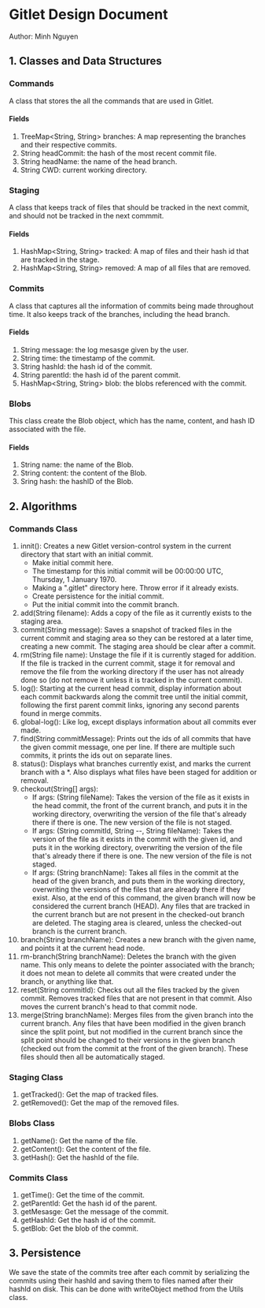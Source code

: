 # Gitlet Design Document
Author: Minh Nguyen 

## 1. Classes and Data Structures

### Commands

A class that stores the all the commands that are used in Gitlet. 

#### Fields
  1. TreeMap<String, String> branches: A map representing the branches and their respective commits. 
  2. String headCommit: the hash of the most recent commit file.
  3. String headName: the name of the head branch.
  4. String CWD: current working directory.

### Staging

A class that keeps track of files that should be tracked in the next commit, and should not be tracked in the next commmit. 

#### Fields

1.  HashMap<String, String> tracked: A map of files and their hash id that are tracked in the stage.
3.  HashMap<String, String> removed: A map of all files that are removed.

### Commits

A class that captures all the information of commits being made throughout time. It also keeps track of the branches, including the head branch.

#### Fields
  1. String message: the log mesasge given by the user.
  2. String time: the timestamp of the commit.
  3. String hashId: the hash id of the commit. 
  4. String parentId: the hash id of the parent commit. 
  5. HashMap<String, String> blob: the blobs referenced with the commit. 
  

### Blobs

This class create the Blob object, which has the name, content, and hash ID associated with the file. 

 #### Fields
  1. String name: the name of the Blob.
  2. String content: the content of the Blob.
  3. Sring hash: the hashID of the Blob.

## 2. Algorithms

### Commands Class
1. innit(): Creates a new Gitlet version-control system in the current directory that start with an initial commit. 
    * Make initial commit here.
    * The timestamp for this initial commit will be 00:00:00 UTC, Thursday, 1 January 1970.
    * Making a ".gitlet" directory here. Throw error if it already exists.
    * Create persistence for the initial commit.
    * Put the initial commit into the commit branch.
2. add(String filename): Adds a copy of the file as it currently exists to the staging area.
3. commit(String message): Saves a snapshot of tracked files in the current commit and staging area so they can be restored at a later time, creating a new commit. The staging area should be clear after a commit. 
4. rm(String file name): Unstage the file if it is currently staged for addition. If the file is tracked in the current commit, stage it for removal and remove the file from the working directory if the user has not already done so (do not remove it unless it is tracked in the current commit).
5. log(): Starting at the current head commit, display information about each commit backwards along the commit tree until the initial commit, following the first parent commit links, ignoring any second parents found in merge commits. 
6. global-log(): Like log, except displays information about all commits ever made.
7. find(String commitMessage): Prints out the ids of all commits that have the given commit message, one per line. If there are multiple such commits, it prints the ids out on separate lines. 
8. status(): Displays what branches currently exist, and marks the current branch with a *. Also displays what files have been staged for addition or removal. 
9. checkout(String[] args): 
    * If args: (String fileName): Takes the version of the file as it exists in the head commit, the front of the current branch, and puts it in the working directory, overwriting the version of the file that's already there if there is one. The new version of the file is not staged.
    * If args: (String commitId, String --, String fileName): Takes the version of the file as it exists in the commit with the given id, and puts it in the working directory, overwriting the version of the file that's already there if there is one. The new version of the file is not staged.
    * If args: (String branchName): Takes all files in the commit at the head of the given branch, and puts them in the working directory, overwriting the versions of the files that are already there if they exist. Also, at the end of this command, the given branch will now be considered the current branch (HEAD). Any files that are tracked in the current branch but are not present in the checked-out branch are deleted. The staging area is cleared, unless the checked-out branch is the current branch. 
10. branch(String branchName): Creates a new branch with the given name, and points it at the current head node. 
11. rm-branch(String branchName): Deletes the branch with the given name. This only means to delete the pointer associated with the branch; it does not mean to delete all commits that were created under the branch, or anything like that.
12. reset(String commitId): Checks out all the files tracked by the given commit. Removes tracked files that are not present in that commit. Also moves the current branch's head to that commit node. 
13. merge(String branchName): Merges files from the given branch into the current branch. Any files that have been modified in the given branch since the split point, but not modified in the current branch since the split point should be changed to their versions in the given branch (checked out from the commit at the front of the given branch). These files should then all be automatically staged. 

### Staging Class
1. getTracked(): Get the map of tracked files.
2. getRemoved(): Get the map of the removed files. 


### Blobs Class
1. getName(): Get the name of the file.
2. getContent(): Get the content of the file.
3. getHash(): Get the hashId of the file. 

### Commits Class
1. getTime(): Get the time of the commit. 
2. getParentId: Get the hash id of the parent. 
3. getMesasge: Get the message of the commit. 
4. getHashId: Get the hash id of the commit.
5. getBlob: Get the blob of the commit. 


## 3. Persistence

We save the state of the commits tree after each commit by serializing the commits using their hashId and saving them to files named after their hashId on disk. This can be done with writeObject method from the Utils class.
